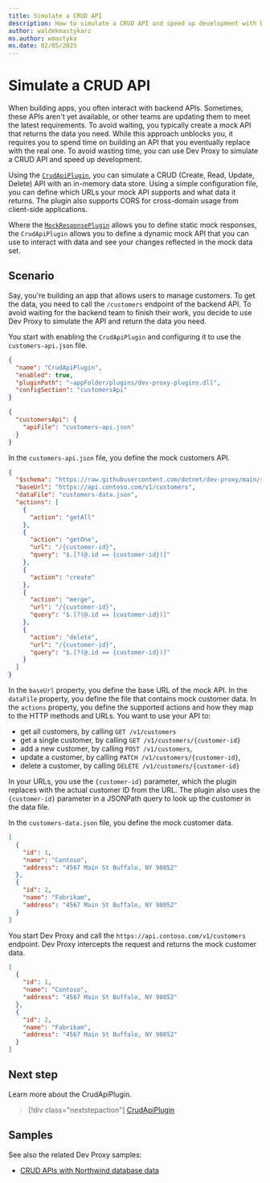 ```yaml
---
title: Simulate a CRUD API
description: How to simulate a CRUD API and speed up development with Dev Proxy
author: waldekmastykarz
ms.author: wmastyka
ms.date: 02/05/2025
---
```


# Simulate a CRUD API

When building apps, you often interact with backend APIs. Sometimes, these APIs aren't yet available, or other teams are updating them to meet the latest requirements. To avoid waiting, you typically create a mock API that returns the data you need. While this approach unblocks you, it requires you to spend time on building an API that you eventually replace with the real one. To avoid wasting time, you can use Dev Proxy to simulate a CRUD API and speed up development.

Using the [`CrudApiPlugin`](../technical-reference/crudapiplugin.md), you can simulate a CRUD (Create, Read, Update, Delete) API with an in-memory data store. Using a simple configuration file, you can define which URLs your mock API supports and what data it returns. The plugin also supports CORS for cross-domain usage from client-side applications.

Where the [`MockResponsePlugin`](../technical-reference/mockresponseplugin.md) allows you to define static mock responses, the `CrudApiPlugin` allows you to define a dynamic mock API that you can use to interact with data and see your changes reflected in the mock data set.

## Scenario

Say, you're building an app that allows users to manage customers. To get the data, you need to call the `/customers` endpoint of the backend API. To avoid waiting for the backend team to finish their work, you decide to use Dev Proxy to simulate the API and return the data you need.

You start with enabling the `CrudApiPlugin` and configuring it to use the `customers-api.json` file.

```json
{
  "name": "CrudApiPlugin",
  "enabled": true,
  "pluginPath": "~appFolder/plugins/dev-proxy-plugins.dll",
  "configSection": "customersApi"
}
```

```json
{
  "customersApi": {
    "apiFile": "customers-api.json"
  }
}
```

In the `customers-api.json` file, you define the mock customers API.

```json
{
  "$schema": "https://raw.githubusercontent.com/dotnet/dev-proxy/main/schemas/v0.24.0/crudapiplugin.schema.json",
  "baseUrl": "https://api.contoso.com/v1/customers",
  "dataFile": "customers-data.json",
  "actions": [
    {
      "action": "getAll"
    },
    {
      "action": "getOne",
      "url": "/{customer-id}",
      "query": "$.[?(@.id == {customer-id})]"
    },
    {
      "action": "create"
    },
    {
      "action": "merge",
      "url": "/{customer-id}",
      "query": "$.[?(@.id == {customer-id})]"
    },
    {
      "action": "delete",
      "url": "/{customer-id}",
      "query": "$.[?(@.id == {customer-id})]"
    }
  ]
}
```

In the `baseUrl` property, you define the base URL of the mock API. In the `dataFile` property, you define the file that contains mock customer data. In the `actions` property, you define the supported actions and how they map to the HTTP methods and URLs. You want to use your API to:

- get all customers, by calling `GET /v1/customers`
- get a single customer, by calling `GET /v1/customers/{customer-id}`
- add a new customer, by calling `POST /v1/customers`,
- update a customer, by calling `PATCH /v1/customers/{customer-id}`,
- delete a customer, by calling `DELETE /v1/customers/{customer-id}`

In your URLs, you use the `{customer-id}` parameter, which the plugin replaces with the actual customer ID from the URL. The plugin also uses the `{customer-id}` parameter in a JSONPath query to look up the customer in the data file.

In the `customers-data.json` file, you define the mock customer data.

```json
[
  {
    "id": 1,
    "name": "Contoso",
    "address": "4567 Main St Buffalo, NY 98052"
  },
  {
    "id": 2,
    "name": "Fabrikam",
    "address": "4567 Main St Buffalo, NY 98052"
  }
]
```

You start Dev Proxy and call the `https://api.contoso.com/v1/customers` endpoint. Dev Proxy intercepts the request and returns the mock customer data.

```json
[
  {
    "id": 1,
    "name": "Contoso",
    "address": "4567 Main St Buffalo, NY 98052"
  },
  {
    "id": 2,
    "name": "Fabrikam",
    "address": "4567 Main St Buffalo, NY 98052"
  }
]
```

## Next step

Learn more about the CrudApiPlugin.

> [!div class="nextstepaction"]
> [CrudApiPlugin](../technical-reference/crudapiplugin.md)

## Samples

See also the related Dev Proxy samples:

- [CRUD APIs with Northwind database data](https://adoption.microsoft.com/sample-solution-gallery/sample/pnp-devproxy-northwinddb/)
